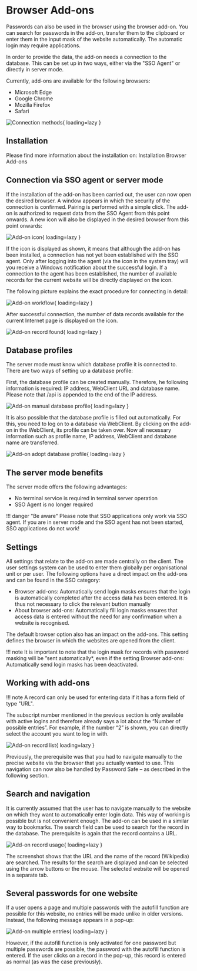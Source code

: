 # Browser Add-ons

Passwords can also be used in the browser using the browser add-on. You can search for passwords in the add-on, transfer them to the clipboard or enter them in the input mask of the website automatically. The automatic login may require applications.

In order to provide the data, the add-on needs a connection to the database. This can be set up in two ways, either via the "SSO Agent" or directly in server mode.

Currently, add-ons are available for the following browsers:

- Microsoft Edge
- Google Chrome
- Mozilla Firefox
- Safari

![Connection methods](/assets/en/browser_addons/addon-connections.png){ loading=lazy }

## Installation

Please find more information about the installation on: Installation Browser Add-ons

## Connection via SSO agent or server mode

If the installation of the add-on has been carried out, the user can now open the desired browser. A window appears in which the security of the connection is confirmed. Pairing is performed with a simple click. The add-on is authorized to request data from the SSO Agent from this point onwards. A new icon will also be displayed in the desired browser from this point onwards:

![Add-on icon](/assets/en/browser_addons/addon-icon.png){ loading=lazy }

If the icon is displayed as shown, it means that although the add-on has been installed, a connection has not yet been established with the SSO agent. Only after logging into the agent (via the icon in the system tray) will you receive a Windows notification about the successful login. If a connection to the agent has been established, the number of available records for the current website will be directly displayed on the icon.

The following picture explains the exact procedure for connecting in detail:

![Add-on workflow](/assets/en/browser_addons/addon-flow.jpg){ loading=lazy }

After successful connection, the number of data records available for the current Internet page is displayed on the icon.

![Add-on record found](/assets/en/browser_addons/addon-password-found.png){ loading=lazy }

## Database profiles

The server mode must know which database profile it is connected to. There are two ways of setting up a database profile:

First, the database profile can be created manually. Therefore, he following information is required: IP address, WebClient URL and database name. Please note that /api is appended to the end of the IP address.

![Add-on manual database profile](/assets/en/browser_addons/manual-database-profile.jpg){ loading=lazy }

It is also possible that the database profile is filled out automatically. For this, you need to log on to a database via WebClient. By clicking on the add-on in the WebClient, its profile can be taken over. Now all necessary information such as profile name, IP address, WebClient and database name are transferred.

![Add-on adopt database profile](/assets/en/browser_addons/adopt-database-profile.jpg){ loading=lazy }

## The server mode benefits

The server mode offers the following advantages:

- No terminal service is required in terminal server operation
- SSO Agent is no longer required

!!! danger "Be aware"
    Please note that SSO applications only work via SSO agent. If you are in server mode and the SSO agent has not been started, SSO applications do not work!

## Settings

All settings that relate to the add-on are made centrally on the client. The user settings system can be used to enter them globally per organisational unit or per user. The following options have a direct impact on the add-ons and can be found in the SSO category:

- Browser add-ons: Automatically send login masks ensures that the login is automatically completed after the access data has been entered. It is thus not necessary to click the relevant button manually
- About browser add-ons: Automatically fill login masks ensures that access data is entered without the need for any confirmation when a website is recognised.

The default browser option also has an impact on the add-ons. This setting defines the browser in which the websites are opened from the client.

!!! note
    It is important to note that the login mask for records with password masking will be ”sent automatically*, even if the setting Browser add-ons: Automatically send login masks has been deactivated.

## Working with add-ons

!!! note
    A record can only be used for entering data if it has a form field of type "URL".

The subscript number mentioned in the previous section is only available with active logins and therefore already says a lot about the “Number of possible entries”. For example, if the number “2” is shown, you can directly select the account you want to log in with.

![Add-on record list](/assets/en/browser_addons/addon-records-list.png){ loading=lazy }

Previously, the prerequisite was that you had to navigate manually to the precise website via the browser that you actually wanted to use. This navigation can now also be handled by Password Safe – as described in the following section.

## Search and navigation

It is currently assumed that the user has to navigate manually to the website on which they want to automatically enter login data. This way of working is possible but is not convenient enough. The add-on can be used in a similar way to bookmarks. The search field can be used to search for the record in the database. The prerequisite is again that the record contains a URL.

![Add-on record usage](/assets/en/browser_addons/addon-records-usage.png){ loading=lazy }

The screenshot shows that the URL and the name of the record (Wikipedia) are searched. The results for the search are displayed and can be selected using the arrow buttons or the mouse. The selected website will be opened in a separate tab.

## Several passwords for one website

If a user opens a page and multiple passwords with the autofill function are possible for this website, no entries will be made unlike in older versions. Instead, the following message appears in a pop-up:

![Add-on multiple entries](/assets/en/browser_addons/addon-multiple-passwords.png){ loading=lazy }

However, if the autofill function is only activated for one password but multiple passwords are possible, the password with the autofill function is entered.
If the user clicks on a record in the pop-up, this record is entered as normal (as was the case previously).
